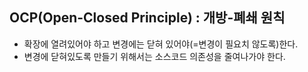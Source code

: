## OCP(Open-Closed Principle) : 개방-폐쇄 원칙
- 확장에 열려있어야 하고 변경에는 닫혀 있어야(=변경이 필요치 않도록)한다.
- 변경에 닫혀있도록 만들기 위해서는 소스코드 의존성을 줄여나가야 한다.